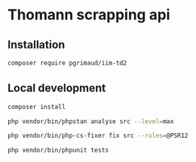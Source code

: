# Thomann scrapping api


## Installation

```bash
composer require pgrimaud/iim-td2
```

## Local development

```bash
composer install
```

```bash
php vendor/bin/phpstan analyse src --level=max
```

```bash
php vendor/bin/php-cs-fixer fix src --rules=@PSR12
```

```bash
php vendor/bin/phpunit tests
```
